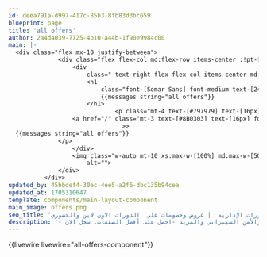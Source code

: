 ```yaml
---
id: deea791a-d997-417c-85b3-8fb83d3bc659
blueprint: page
title: 'all offers'
author: 2a4d4039-7725-4b10-a44b-1f90e9984c00
main: |-
  <div class="flex mx-10 justify-between">
              <div class="flex flex-col md:flex-row items-center :!pt-[200px] w-full justify-around">
                  <div
                      class=" text-right flex flex-col items-center md:items-end mt-7 lg:mt-[30px] md:mr-10">
                      <h1
                          class="font-[Somar Sans] font-medium text-[24px] xs:text-[30px] sm:text-[40px] md:text-[56px] lg:text-[80px] :text-[100px] text-[#8b0303] text-center md:text-right  ">
                          {{messages string="all offers"}}
                      </h1>
  				              <p class="mt-4 text-[#797979] text-[16px] font-normal ml-auto">
                  <a href="/" class="mt-3 text-[#8B0303] text-[16px] font-semibold">{{messages string="page_home"}}</a>
  								>>
  {{messages string="all offers"}}
              </p>
                  </div>
                  <img class="w-auto mt-10 xs:max-w-[100%] md:max-w-[50%]" src='{{statamic name="main_image"}}'
                      alt="">
              </div>
          </div>
updated_by: 45bbdef4-30ec-4ee5-a2f6-dbc135b94cea
updated_at: 1705310647
template: components/main-layout-component
main_image: offers.png
seo_title: 'عروض دورات اللغة الانجليزية | عروض الدورات الإداريه  | عروض وخصومات علي  الدورات الاون لاين والحضوري'
description: '- لا تفوت عروض وخصومات دوراتنا. سجل في دورات اللغة الانجليزية - الإدارية و التصميم الجرافيكي والأمن السيبراني والمزيد -احصل على أفضل الصفقات. سجل الان'
---
```

{{livewire livewire="all-offers-component"}}